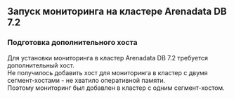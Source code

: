 ## Запуск мониторинга на кластере Arenadata DB 7.2 ##   
   
### Подготовка дополнительного хоста ###
Для установки мониторинга в кластер Arenadata DB 7.2 требуется дополнительный хост.   
Не получилось добавить хост для мониторинга в кластер с двумя сегмент-хостами - не хватило оперативной памяти.   
Поэтому мониторинг был добавлен в кластер с одним сегмент-хостом.


